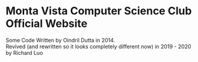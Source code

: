 Monta Vista Computer Science Club Official Website
=========================
Some Code Written by Oindril Dutta in 2014.<br>
Revived (and rewritten so it looks completely different now) in 2019 - 2020 by Richard Luo
